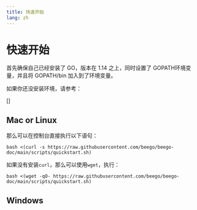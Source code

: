 ```yaml
---
title: 快速开始
lang: zh
---
```

# 快速开始

首先确保自己已经安装了 GO，版本在 1.14 之上，同时设置了 GOPATH环境变量，并且将 GOPATH/bin 加入到了环境变量。

如果你还没安装环境，请参考：

[]



## Mac or Linux

那么可以在控制台直接执行以下语句：

```shell
bash <(curl -s https://raw.githubusercontent.com/beego/beego-doc/main/scripts/quickstart.sh)
```
如果没有安装`curl`，那么可以使用`wget`，执行：

```shell
bash <(wget -qO- https://raw.githubusercontent.com/beego/beego-doc/main/scripts/quickstart.sh)
```

## Windows


